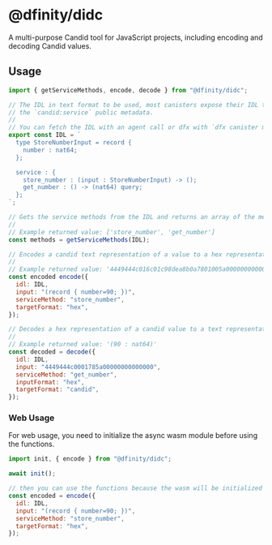 # @dfinity/didc

A multi-purpose Candid tool for JavaScript projects, including encoding and decoding Candid values. 

## Usage

```javascript
import { getServiceMethods, encode, decode } from "@dfinity/didc";

// The IDL in text format to be used, most canisters expose their IDL through
// the `candid:service` public metadata.
//
// You can fetch the IDL with an agent call or dfx with `dfx canister metadata <canisterId> candid:service`
export const IDL = `
  type StoreNumberInput = record {
    number : nat64;
  };

  service : {
    store_number : (input : StoreNumberInput) -> ();
    get_number : () -> (nat64) query;
  };
`;

// Gets the service methods from the IDL and returns an array of the methods.
//
// Example returned value: ['store_number', 'get_number']
const methods = getServiceMethods(IDL);

// Encodes a candid text representation of a value to a hex representation.
//
// Example returned value: '4449444c016c01c98dea8b0a7801005a00000000000000'
const encoded encode({
  idl: IDL,
  input: "(record { number=90; })",
  serviceMethod: "store_number",
  targetFormat: "hex",
});

// Decodes a hex representation of a candid value to a text representation.
//
// Example returned value: '(90 : nat64)'
const decoded = decode({
  idl: IDL,
  input: "4449444c0001785a00000000000000",
  serviceMethod: "get_number",
  inputFormat: "hex",
  targetFormat: "candid",
});
```

### Web Usage

For web usage, you need to initialize the async wasm module before using the functions.

```javascript
import init, { encode } from "@dfinity/didc";

await init();

// then you can use the functions because the wasm will be initialized
const encoded = encode({
  idl: IDL,
  input: "(record { number=90; })",
  serviceMethod: "store_number",
  targetFormat: "hex",
});
```
